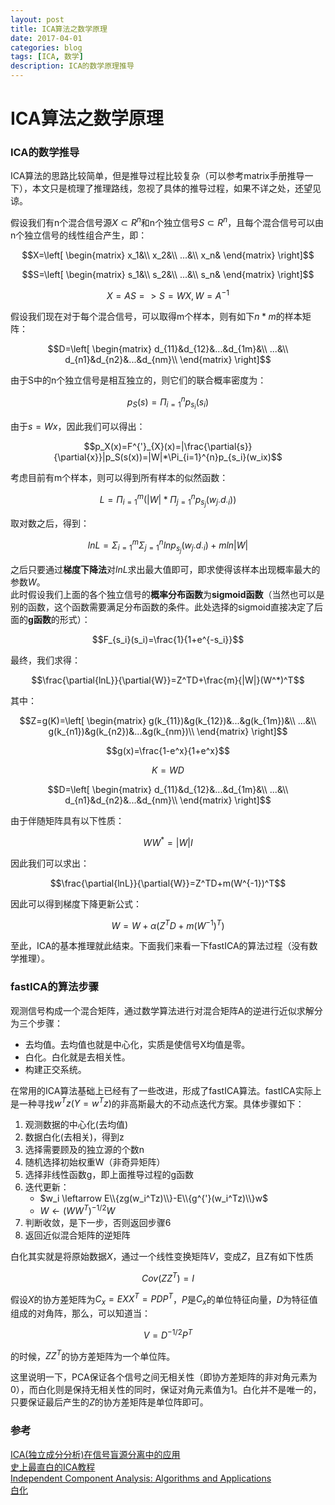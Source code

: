 ```yaml
--- 
layout: post 
title: ICA算法之数学原理
date: 2017-04-01 
categories: blog 
tags: [ICA, 数学] 
description: ICA的数学原理推导
--- 
```


# ICA算法之数学原理

### ICA的数学推导

ICA算法的思路比较简单，但是推导过程比较复杂（可以参考matrix手册推导一下），本文只是梳理了推理路线，忽视了具体的推导过程，如果不详之处，还望见谅。

假设我们有n个混合信号源$X\subset{R^{n}}$和n个独立信号$S\subset{R^{n}}$，且每个混合信号可以由n个独立信号的线性组合产生，即：

$$X=\left[
\begin{matrix}
x_1&\\
x_2&\\
...&\\
x_n&
\end{matrix}
\right]$$


$$S=\left[
\begin{matrix}
s_1&\\
s_2&\\
...&\\
s_n&
\end{matrix}
\right]$$

$$X=AS => S=WX,W=A^{-1}$$

假设我们现在对于每个混合信号，可以取得m个样本，则有如下$n*m$的样本矩阵：

$$D=\left[
\begin{matrix}
d_{11}&d_{12}&...&d_{1m}&\\
...&\\
d_{n1}&d_{n2}&...&d_{nm}\\
\end{matrix}
\right]$$

由于S中的n个独立信号是相互独立的，则它们的联合概率密度为：

$$p_S(s)=\Pi_{i=1}^{n}p_{s_i}(s_i)$$

由于$s=Wx$，因此我们可以得出：

$$p_X(x)=F^{'}_{X}(x)=|\frac{\partial{s}}{\partial{x}}|p_S(s(x))=|W|*\Pi_{i=1}^{n}p_{s_i}(w_ix)$$

考虑目前有m个样本，则可以得到所有样本的似然函数：

$$L=\Pi_{i=1}^{m}(|W|*\Pi_{j=1}^{n}p_{s_j}(w_{j\cdot}d_{\cdot{i}}))$$

取对数之后，得到：

$$lnL=\Sigma_{i=1}^{m}\Sigma_{j=1}^{n}lnp_{s_j}(w_{j\cdot}d_{\cdot{i}})+mln|W|$$

之后只要通过**梯度下降法**对$lnL$求出最大值即可，即求使得该样本出现概率最大的参数$W$。  
此时假设我们上面的各个独立信号的**概率分布函数**为**sigmoid函数**（当然也可以是别的函数，这个函数需要满足分布函数的条件。此处选择的sigmoid直接决定了后面的**g函数**的形式）：

$$F_{s_i}(s_i)=\frac{1}{1+e^{-s_i}}$$

最终，我们求得：

$$\frac{\partial{lnL}}{\partial{W}}=Z^TD+\frac{m}{|W|}(W^*)^T$$

其中：

$$Z=g(K)=\left[
\begin{matrix}
g(k_{11})&g(k_{12})&...&g(k_{1m})&\\
...&\\
g(k_{n1})&g(k_{n2})&...&g(k_{nm})\\
\end{matrix}
\right]$$

$$g(x)=\frac{1-e^x}{1+e^x}$$

$$K=WD$$

$$D=\left[
\begin{matrix}
d_{11}&d_{12}&...&d_{1m}&\\
...&\\
d_{n1}&d_{n2}&...&d_{nm}\\
\end{matrix}
\right]$$

由于伴随矩阵具有以下性质：

$$WW^*=|W|I$$

因此我们可以求出：

$$\frac{\partial{lnL}}{\partial{W}}=Z^TD+m(W^{-1})^T$$

因此可以得到梯度下降更新公式：

$$W=W+\alpha(Z^TD+m(W^{-1})^T)$$

至此，ICA的基本推理就此结束。下面我们来看一下fastICA的算法过程（没有数学推理）。

### fastICA的算法步骤

观测信号构成一个混合矩阵，通过数学算法进行对混合矩阵A的逆进行近似求解分为三个步骤：

* 去均值。去均值也就是中心化，实质是使信号X均值是零。
* 白化。白化就是去相关性。
* 构建正交系统。

在常用的ICA算法基础上已经有了一些改进，形成了fastICA算法。fastICA实际上是一种寻找$w^Tz(Y=w^Tz)$的非高斯最大的不动点迭代方案。具体步骤如下：

1. 观测数据的中心化(去均值)
2. 数据白化(去相关)，得到z
3. 选择需要顾及的独立源的个数n
4. 随机选择初始权重W（非奇异矩阵）
5. 选择非线性函数g，即上面推导过程的g函数
6. 迭代更新：
	* $w_i \leftarrow E\\{zg(w_i^Tz)\\}-E\\{g^{'}(w_i^Tz)\\}w$
	* $W \leftarrow (WW^T)^{-1/2}W$ 
7. 判断收敛，是下一步，否则返回步骤6
8. 返回近似混合矩阵的逆矩阵


白化其实就是将原始数据$X$，通过一个线性变换矩阵$V$，变成$Z$，且Z有如下性质

$$Cov(ZZ^T)=I$$

假设$X$的协方差矩阵为$C_x=E{XX^T}=PDP^T$，$P$是$C_x$的单位特征向量，$D$为特征值组成的对角阵，那么，可以知道当：

$$V=D^{-1/2}P^T$$

的时候，$ZZ^T$的协方差矩阵为一个单位阵。

这里说明一下，PCA保证各个信号之间无相关性（即协方差矩阵的非对角元素为0），而白化则是保持无相关性的同时，保证对角元素值为1。白化并不是唯一的，只要保证最后产生的$Z$的协方差矩阵是单位阵即可。

### 参考

[ICA(独立成分分析)在信号盲源分离中的应用](http://blog.csdn.net/cai2016/article/details/52983473)  
[史上最直白的ICA教程](http://blog.csdn.net/lizhe_dashuju/article/details/50263339)  
[Independent Component Analysis:
Algorithms and Applications](http://mlsp.cs.cmu.edu/courses/fall2013/lectures/ICA_Hyvarinen.pdf)  
[白化](http://deeplearning.stanford.edu/wiki/index.php/%E7%99%BD%E5%8C%96)
